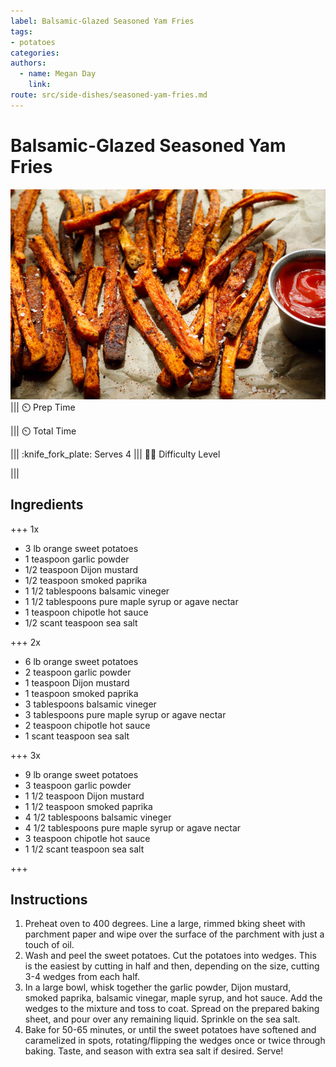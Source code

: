 ```yaml
---
label: Balsamic-Glazed Seasoned Yam Fries
tags:
- potatoes
categories:
authors:
  - name: Megan Day
    link: 
route: src/side-dishes/seasoned-yam-fries.md
---
```


# Balsamic-Glazed Seasoned Yam Fries
![Sweet potatoes are one of the greatest plant-powered ingredients. One of the best ways to enjoy them is in fry form.](../static/banners/yam-fries.jpg)
||| :timer_clock: Prep Time
 
||| :timer_clock: Total Time

||| :knife_fork_plate: Serves
4
||| :cook: Difficulty Level

|||

## Ingredients

+++ 1x

- 3 lb orange sweet potatoes
- 1 teaspoon garlic powder
- 1/2 teaspoon Dijon mustard
- 1/2 teaspoon smoked paprika
- 1 1/2 tablespoons balsamic vineger
- 1 1/2 tablespoons pure maple syrup or agave nectar
- 1 teaspoon chipotle hot sauce
- 1/2 scant teaspoon sea salt

+++ 2x

- 6 lb orange sweet potatoes
- 2 teaspoon garlic powder
- 1 teaspoon Dijon mustard
- 1 teaspoon smoked paprika
- 3 tablespoons balsamic vineger
- 3 tablespoons pure maple syrup or agave nectar
- 2 teaspoon chipotle hot sauce
- 1 scant teaspoon sea salt

+++ 3x

- 9 lb orange sweet potatoes
- 3 teaspoon garlic powder
- 1 1/2 teaspoon Dijon mustard
- 1 1/2 teaspoon smoked paprika
- 4 1/2 tablespoons balsamic vineger
- 4 1/2 tablespoons pure maple syrup or agave nectar
- 3 teaspoon chipotle hot sauce
- 1 1/2 scant teaspoon sea salt

+++



## Instructions
1. Preheat oven to 400 degrees. Line a large, rimmed bking sheet with parchment paper and wipe over the surface of the parchment with just a touch of oil.
2. Wash and peel the sweet potatoes. Cut the potatoes into wedges. This is the easiest by cutting in half and then, depending on the size, cutting 3-4 wedges from each half.
3. In a large bowl, whisk together the garlic powder, Dijon mustard, smoked paprika, balsamic vinegar, maple syrup, and hot sauce. Add the wedges to the mixture and toss to coat. Spread on the prepared baking sheet, and pour over any remaining liquid. Sprinkle on the sea salt.
4. Bake for 50-65 minutes, or until the sweet potatoes have softened and caramelized in spots, rotating/flipping the wedges once or twice through baking. Taste, and season with extra sea salt if desired. Serve!



<!--- Different Styles of Resources for the bottom of the page

## Resources 
[!ref target="blank" text="Recipe"](https://www.tastesoflizzyt.com/spiced-cranberry-apple-cider/)
[!ref target="blank" text="Archive"](https://archive.is/xONP1)

## Picture of recipe card stored on GitHub

==- Recipe (front)
![](/static/recipes/butter-pecan-cake-front.jpg)
==- Recipe (back)
![](/static/recipes/butter-pecan-cake-back.jpg)

-->
